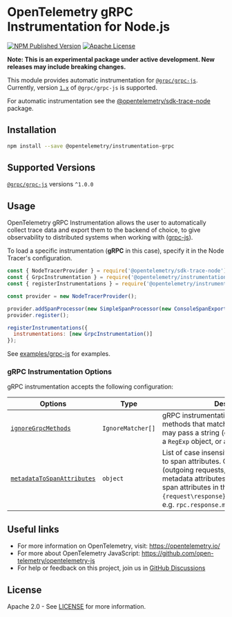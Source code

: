 # OpenTelemetry gRPC Instrumentation for Node.js

[![NPM Published Version][npm-img]][npm-url]
[![Apache License][license-image]][license-image]

**Note: This is an experimental package under active development. New releases may include breaking changes.**

This module provides automatic instrumentation for [`@grpc/grpc-js`](https://grpc.io/blog/grpc-js-1.0/). Currently, version [`1.x`](https://www.npmjs.com/package/@grpc/grpc-js?activeTab=versions) of `@grpc/grpc-js` is supported.

For automatic instrumentation see the
[@opentelemetry/sdk-trace-node](https://github.com/open-telemetry/opentelemetry-js/tree/main/packages/opentelemetry-sdk-trace-node) package.

## Installation

```sh
npm install --save @opentelemetry/instrumentation-grpc
```

## Supported Versions

[`@grpc/grpc-js`](https://www.npmjs.com/package/@grpc/grpc-js) versions `^1.0.0`

## Usage

OpenTelemetry gRPC Instrumentation allows the user to automatically collect trace data and export them to the backend of choice, to give observability to distributed systems when working with ([grpc-js](https://www.npmjs.com/package/@grpc/grpc-js)).

To load a specific instrumentation (**gRPC** in this case), specify it in the Node Tracer's configuration.

```javascript
const { NodeTracerProvider } = require('@opentelemetry/sdk-trace-node');
const { GrpcInstrumentation } = require('@opentelemetry/instrumentation-grpc');
const { registerInstrumentations } = require('@opentelemetry/instrumentation');

const provider = new NodeTracerProvider();

provider.addSpanProcessor(new SimpleSpanProcessor(new ConsoleSpanExporter()));
provider.register();

registerInstrumentations({
  instrumentations: [new GrpcInstrumentation()]
});

```

See [examples/grpc-js](https://github.com/open-telemetry/opentelemetry-js/tree/main/examples/grpc-js) for examples.

### gRPC Instrumentation Options

gRPC instrumentation accepts the following configuration:

| Options                                                                                                                                                              | Type              | Description                                                                                                                                                                                                                                                                          |
| -------------------------------------------------------------------------------------------------------------------------------------------------------------------- | ----------------- | ------------------------------------------------------------------------------------------------------------------------------------------------------------------------------------------------------------------------------------------------------------------------------------ |
| [`ignoreGrpcMethods`](https://github.com/open-telemetry/opentelemetry-js/blob/main/experimental/packages/opentelemetry-instrumentation-grpc/src/types.ts#L25)        | `IgnoreMatcher[]` | gRPC instrumentation will not trace any methods that match anything in this list. You may pass a string (case-insensitive match), a `RegExp` object, or a filter function.                                                                                                           |
| [`metadataToSpanAttributes`](https://github.com/open-telemetry/opentelemetry-js/blob/main/experimental/packages/opentelemetry-instrumentation-grpc/src/types.ts#L27) | `object`          | List of case insensitive metadata to convert to span attributes. Client and server (outgoing requests, incoming responses) metadata attributes will be converted to span attributes in the form of `rpc.{request\response}.metadata.metadata_key`, e.g. `rpc.response.metadata.date` |

## Useful links

- For more information on OpenTelemetry, visit: <https://opentelemetry.io/>
- For more about OpenTelemetry JavaScript: <https://github.com/open-telemetry/opentelemetry-js>
- For help or feedback on this project, join us in [GitHub Discussions][discussions-url]

## License

Apache 2.0 - See [LICENSE][license-url] for more information.

[discussions-url]: https://github.com/open-telemetry/opentelemetry-js/discussions
[license-url]: https://github.com/open-telemetry/opentelemetry-js/blob/main/LICENSE
[license-image]: https://img.shields.io/badge/license-Apache_2.0-green.svg?style=flat
[npm-url]: https://www.npmjs.com/package/@opentelemetry/instrumentation-grpc
[npm-img]: https://badge.fury.io/js/%40opentelemetry%2Finstrumentation-grpc.svg
